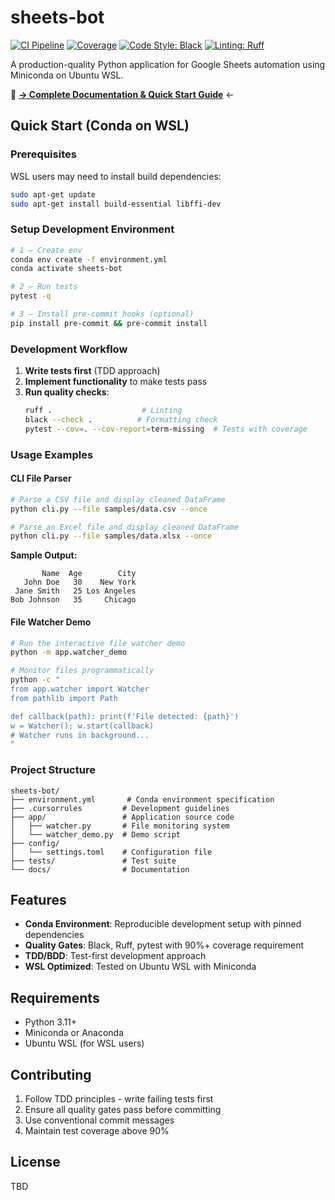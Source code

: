 # sheets-bot

[![CI Pipeline](https://github.com/baranozck/demoproject/actions/workflows/ci.yml/badge.svg)](https://github.com/baranozck/demoproject/actions/workflows/ci.yml)
[![Coverage](https://img.shields.io/badge/coverage-90%25-brightgreen)](https://github.com/baranozck/demoproject/actions)
[![Code Style: Black](https://img.shields.io/badge/code%20style-black-000000.svg)](https://github.com/psf/black)
[![Linting: Ruff](https://img.shields.io/endpoint?url=https://raw.githubusercontent.com/astral-sh/ruff/main/assets/badge/v2.json)](https://github.com/astral-sh/ruff)

A production-quality Python application for Google Sheets automation using Miniconda on Ubuntu WSL.

📖 **[→ Complete Documentation & Quick Start Guide](docs/README.md)** ←

## Quick Start (Conda on WSL)

### Prerequisites
WSL users may need to install build dependencies:
```bash
sudo apt-get update
sudo apt-get install build-essential libffi-dev
```

### Setup Development Environment

```bash
# 1 – Create env
conda env create -f environment.yml
conda activate sheets-bot

# 2 – Run tests
pytest -q

# 3 – Install pre-commit hooks (optional)
pip install pre-commit && pre-commit install
```

### Development Workflow

1. **Write tests first** (TDD approach)
2. **Implement functionality** to make tests pass
3. **Run quality checks**:
   ```bash
   ruff .                    # Linting
   black --check .          # Formatting check
   pytest --cov=. --cov-report=term-missing  # Tests with coverage
   ```

### Usage Examples

#### CLI File Parser
```bash
# Parse a CSV file and display cleaned DataFrame
python cli.py --file samples/data.csv --once

# Parse an Excel file and display cleaned DataFrame  
python cli.py --file samples/data.xlsx --once
```

**Sample Output:**
```
       Name  Age        City
   John Doe   30    New York
 Jane Smith   25 Los Angeles
Bob Johnson   35     Chicago
```

#### File Watcher Demo
```bash
# Run the interactive file watcher demo
python -m app.watcher_demo

# Monitor files programmatically
python -c "
from app.watcher import Watcher
from pathlib import Path

def callback(path): print(f'File detected: {path}')
w = Watcher(); w.start(callback)
# Watcher runs in background...
"
```

### Project Structure

```
sheets-bot/
├── environment.yml       # Conda environment specification
├── .cursorrules         # Development guidelines
├── app/                 # Application source code
│   ├── watcher.py       # File monitoring system
│   └── watcher_demo.py  # Demo script
├── config/
│   └── settings.toml    # Configuration file
├── tests/               # Test suite
└── docs/                # Documentation
```

## Features

- **Conda Environment**: Reproducible development setup with pinned dependencies
- **Quality Gates**: Black, Ruff, pytest with 90%+ coverage requirement
- **TDD/BDD**: Test-first development approach
- **WSL Optimized**: Tested on Ubuntu WSL with Miniconda

## Requirements

- Python 3.11+
- Miniconda or Anaconda
- Ubuntu WSL (for WSL users)

## Contributing

1. Follow TDD principles - write failing tests first
2. Ensure all quality gates pass before committing
3. Use conventional commit messages
4. Maintain test coverage above 90%

## License

TBD 